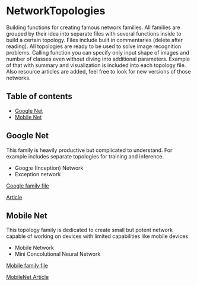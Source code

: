 # NetworkTopologies
Building functions for creating famous network families. All families are grouped by their idea into separate files with several functions inside to build a certain topology. Files include built in commentaries (delete after reading). All topologies are ready to be used to solve image recognition problems. Calling function you can specify only input shape of images and number of classes even without diving into additional parameters. Example of that with summary and visualization is included into each topology file. Also resource articles are added, feel free to look for new versions of those networks.

## Table of contents
* [Google Net](#google-net)
* [Mobile Net](#mobile-net)

## Google Net
This family is heavily productive but complicated to understand. For example includes separate topologies for training and inference.
* Goog;e (Inception) Network
* Exception network

[Google family file](https://github.com/YuriGribauskasDenis/NetworkTopologies/blob/main/GoogleNetFamilyTopologies.ipynb)

[Article](https://arxiv.org/pdf/1704.04861.pdf)
	
## Mobile Net
This topology family is dedicated to create small but potent network capable of working on devices with limited capabilities like mobile devices
* Mobile Network
* Mini Concolutional Neural Network

[Mobile family file](https://github.com/YuriGribauskasDenis/NetworkTopologies/blob/main/MobileNetFamilyTopologies.ipynb)


[MobileNet Article](https://arxiv.org/pdf/1704.04861.pdf)
